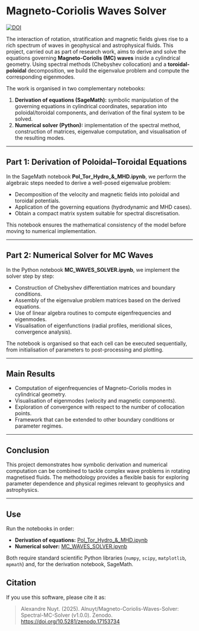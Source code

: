 # Magneto-Coriolis Waves Solver
[![DOI](https://zenodo.org/badge/DOI/10.5281/zenodo.17153734.svg)](https://doi.org/10.5281/zenodo.17153734)
 
The interaction of rotation, stratification and magnetic fields gives rise to a rich spectrum of waves in geophysical and astrophysical fluids. This project, carried out as part of research work, aims to derive and solve the equations governing **Magneto-Coriolis (MC) waves** inside a cylindrical geometry. Using spectral methods (Chebyshev collocation) and a **toroidal-poloidal** decomposition, we build the eigenvalue problem and compute the corresponding eigenmodes.

The work is organised in two complementary notebooks:

1. **Derivation of equations (SageMath):** symbolic manipulation of the governing equations in cylindrical coordinates, separation into poloidal/toroidal components, and derivation of the final system to be solved.
2. **Numerical solver (Python):** implementation of the spectral method, construction of matrices, eigenvalue computation, and visualisation of the resulting modes.

---

## Part 1: Derivation of Poloidal–Toroidal Equations
In the SageMath notebook **Pol_Tor_Hydro_&_MHD.ipynb**, we perform the algebraic steps needed to derive a well-posed eigenvalue problem:

- Decomposition of the velocity and magnetic fields into poloidal and toroidal potentials.  
- Application of the governing equations (hydrodynamic and MHD cases).  
- Obtain a compact matrix system suitable for spectral discretisation.  

This notebook ensures the mathematical consistency of the model before moving to numerical implementation.

---

## Part 2: Numerical Solver for MC Waves
In the Python notebook **MC_WAVES_SOLVER.ipynb**, we implement the solver step by step:

- Construction of Chebyshev differentiation matrices and boundary conditions.  
- Assembly of the eigenvalue problem matrices based on the derived equations.  
- Use of linear algebra routines to compute eigenfrequencies and eigenmodes.  
- Visualisation of eigenfunctions (radial profiles, meridional slices, convergence analysis).  

The notebook is organised so that each cell can be executed sequentially, from initialisation of parameters to post-processing and plotting.

---

## Main Results
- Computation of eigenfrequencies of Magneto-Coriolis modes in cylindrical geometry.  
- Visualisation of eigenmodes (velocity and magnetic components).  
- Exploration of convergence with respect to the number of collocation points.  
- Framework that can be extended to other boundary conditions or parameter regimes.  

---

## Conclusion
This project demonstrates how symbolic derivation and numerical computation can be combined to tackle complex wave problems in rotating magnetised fluids. The methodology provides a flexible basis for exploring parameter dependence and physical regimes relevant to geophysics and astrophysics.

---

## Use
Run the notebooks in order:

- **Derivation of equations:** [Pol_Tor_Hydro_&_MHD.ipynb](Pol_Tor_Hydro_&_MHD.ipynb)  
- **Numerical solver:** [MC_WAVES_SOLVER.ipynb](MC_WAVES_SOLVER.ipynb)  

Both require standard scientific Python libraries (`numpy`, `scipy`, `matplotlib`, `mpmath`) and, for the derivation notebook, SageMath. 

## Citation

If you use this software, please cite it as:

> Alexandre Nuyt. (2025). Alnuyt/Magneto-Coriolis-Waves-Solver: Spectral-MC-Solver (v1.0.0). Zenodo. https://doi.org/10.5281/zenodo.17153734
